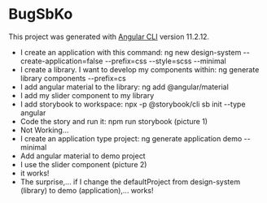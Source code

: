 # BugSbKo

This project was generated with [Angular CLI](https://github.com/angular/angular-cli) version 11.2.12.

- I create an application with this command: ng new design-system --create-application=false --prefix=css --style=scss --minimal
- I create a library. I want to develop my components within: ng generate library components --prefix=cs
- I add angular material to the library: ng add @angular/material
- I add my slider component to my library
- I add storybook to workspace: npx -p @storybook/cli sb init --type angular
- Code the story and run it: npm run storybook
  (picture 1)
- Not Working...
- I create an application type project: ng generate application demo --minimal
- Add angular material to demo project
- I use the slider component
  (picture 2)
- it works!
- The surprise,... if I change the defaultProject from design-system (library) to demo (application),... works!
